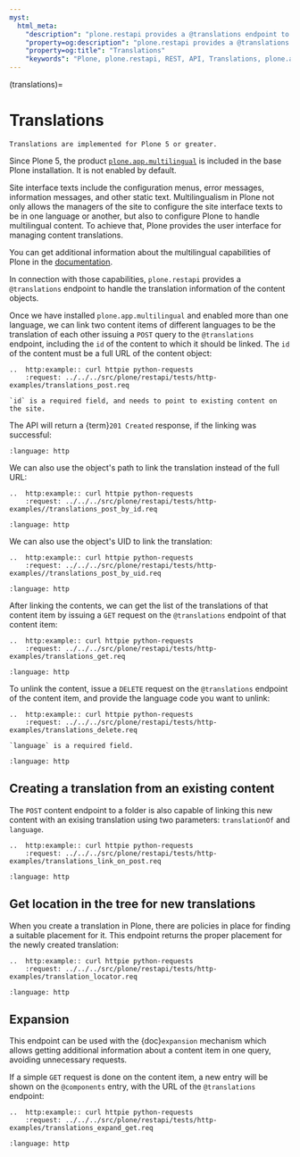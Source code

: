 ```yaml
---
myst:
  html_meta:
    "description": "plone.restapi provides a @translations endpoint to handle the translation information of the content objects."
    "property=og:description": "plone.restapi provides a @translations endpoint to handle the translation information of the content objects."
    "property=og:title": "Translations"
    "keywords": "Plone, plone.restapi, REST, API, Translations, plone.app.multilingual, multilingual"
---
```


(translations)=

# Translations

```{note}
Translations are implemented for Plone 5 or greater.
```

Since Plone 5, the product [`plone.app.multilingual`](https://pypi.org/project/plone.app.multilingual/) is included in the base Plone installation.
It is not enabled by default.

Site interface texts include the configuration menus, error messages, information messages, and other static text.
Multilingualism in Plone not only allows the managers of the site to configure the site interface texts to be in one language or another, but also to configure Plone to handle multilingual content.
To achieve that, Plone provides the user interface for managing content translations.

You can get additional information about the multilingual capabilities of Plone in the [documentation](https://5.docs.plone.org/develop/plone/i18n/translating_content.html).

In connection with those capabilities, `plone.restapi` provides a `@translations` endpoint to handle the translation information of the content objects.

Once we have installed `plone.app.multilingual` and enabled more than one language, we can link two content items of different languages to be the translation of each other issuing a `POST` query to the `@translations` endpoint, including the `id` of the content to which it should be linked.
The `id` of the content must be a full URL of the content object:

```{eval-rst}
..  http:example:: curl httpie python-requests
    :request: ../../../src/plone/restapi/tests/http-examples/translations_post.req
```

```{note}
`id` is a required field, and needs to point to existing content on the site.
```

The API will return a {term}`201 Created` response, if the linking was successful:

```{literalinclude} ../../../src/plone/restapi/tests/http-examples/translations_post.resp
:language: http
```

We can also use the object's path to link the translation instead of the full URL:

```{eval-rst}
..  http:example:: curl httpie python-requests
    :request: ../../../src/plone/restapi/tests/http-examples//translations_post_by_id.req
```

```{literalinclude} ../../../src/plone/restapi/tests/http-examples//translations_post_by_id.resp
:language: http
```

We can also use the object's UID to link the translation:

```{eval-rst}
..  http:example:: curl httpie python-requests
    :request: ../../../src/plone/restapi/tests/http-examples//translations_post_by_uid.req
```

```{literalinclude} ../../../src/plone/restapi/tests/http-examples//translations_post_by_id.resp
:language: http
```

After linking the contents, we can get the list of the translations of that content item by issuing a `GET` request on the `@translations` endpoint of that content item:

```{eval-rst}
..  http:example:: curl httpie python-requests
    :request: ../../../src/plone/restapi/tests/http-examples/translations_get.req
```

```{literalinclude} ../../../src/plone/restapi/tests/http-examples/translations_get.resp
:language: http
```

To unlink the content, issue a `DELETE` request on the `@translations` endpoint of the content item, and provide the language code you want to unlink:

```{eval-rst}
..  http:example:: curl httpie python-requests
    :request: ../../../src/plone/restapi/tests/http-examples/translations_delete.req
```

```{note}
`language` is a required field.
```

```{literalinclude} ../../../src/plone/restapi/tests/http-examples/translations_delete.resp
:language: http
```
## Creating a translation from an existing content

The `POST` content endpoint to a folder is also capable of linking this new content with an
exising translation using two parameters: `translationOf` and `language`.

```{eval-rst}
..  http:example:: curl httpie python-requests
    :request: ../../../src/plone/restapi/tests/http-examples/translations_link_on_post.req
```

```{literalinclude} ../../../src/plone/restapi/tests/http-examples/translations_link_on_post.resp
:language: http
```

## Get location in the tree for new translations

When you create a translation in Plone, there are policies in place for finding a suitable placement for it.
This endpoint returns the proper placement for the newly created translation:

```{eval-rst}
..  http:example:: curl httpie python-requests
    :request: ../../../src/plone/restapi/tests/http-examples/translation_locator.req
```

```{literalinclude} ../../../src/plone/restapi/tests/http-examples/translation_locator.resp
:language: http
```

## Expansion

This endpoint can be used with the {doc}`expansion` mechanism which allows getting additional information about a content item in one query, avoiding unnecessary requests.

If a simple `GET` request is done on the content item, a new entry will be shown on the `@components` entry, with the URL of the `@translations` endpoint:

```{eval-rst}
..  http:example:: curl httpie python-requests
    :request: ../../../src/plone/restapi/tests/http-examples/translations_expand_get.req
```

```{literalinclude} ../../../src/plone/restapi/tests/http-examples/translations_expand_get.resp
:language: http
```
